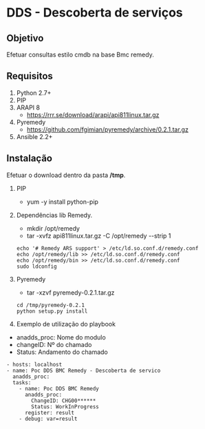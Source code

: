 DDS - Descoberta de serviços
============

Objetivo
-------

Efetuar consultas estilo cmdb na base Bmc remedy.

Requisitos
----------

1. Python 2.7+
2. PIP
3. ARAPI 8
    - https://rrr.se/download/arapi/api811linux.tar.gz
4. Pyremedy
    - https://github.com/fgimian/pyremedy/archive/0.2.1.tar.gz
5. Ansible 2.2+

Instalação
----------

Efetuar o download dentro da pasta **/tmp**.

1. PIP
    - yum -y install python-pip

2. Dependências lib Remedy.
    - mkdir /opt/remedy
    - tar -xvfz api811linux.tar.gz  -C /opt/remedy --strip 1
    ```
    echo '# Remedy ARS support' > /etc/ld.so.conf.d/remedy.conf
    echo /opt/remedy/lib >> /etc/ld.so.conf.d/remedy.conf
    echo /opt/remedy/bin >> /etc/ld.so.conf.d/remedy.conf
    sudo ldconfig
    ```
3. Pyremedy
    - tar -xzvf pyremedy-0.2.1.tar.gz
    ```
    cd /tmp/pyremedy-0.2.1
    python setup.py install
    ```

4. Exemplo de utilização do playbook
- anadds_proc: Nome do modulo
- changeID: Nº do chamado
- Status: Andamento do chamado

```
- hosts: localhost
- name: Poc DDS BMC Remedy - Descoberta de servico
  anadds_proc:
  tasks:
    - name: Poc DDS BMC Remedy
      anadds_proc:
        ChangeID: CHG00******
        Status: WorkInProgress
      register: result
    - debug: var=result
```